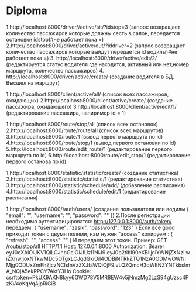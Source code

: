 # Diploma
1.http://localhost:8000/driver//active/sit/?idstop=3 (запрос возвращает количество пассажиров которые должны сесть в салон, передается остановки idstop)#не работает пока =)
2.http://localhost:8000/driver/active/out/?iddriver=2 (запрос возвращает количество пассажиров которые выйдут передается id водилы)#не работает пока =)
3. http://localhost:8000/driver/active/edit/2/ (редактируется статус водителя где находится, активный или нет,номер маршрута, количество пассажиров)
4. http://localhost:8000/driver/active/create/ (создание водителя в БД. Высшел на маршрут)

1.http://localhost:8000/client/active/all/ (список всех пассажиров, ожидающих)
2.http://localhost:8000/client/active/create/ (создание пассажира, ожидающего)
3.http://localhost:8000/client/active/edit/1/ (редактирование пассажира, напиример id = 1)

1.http://localhost:8000/route/stop/all (список всех остановок)
2.http://localhost:8000/route/route/all (список всех маршрутов)
3.http://localhost:8000/route/1 (вывод первого маршрута по id)
4.http://localhost:8000/route/stop/1 (вывод первого остановки по id)
5.http://localhost:8000/route/edit_route/1 (редактирование первого маршрута по id)
6.http://localhost:8000/route/edit_stop/1 (редактирование первого останова по id)

1.http://localhost:8000/statistic/statistic/create/ (создание статистика)
2.http://localhost:8000/statistic/statistic/1 (редактирование статистика)
3.http://localhost:8000/statistic/schedule/add/ (добавление расписания)
4.http://localhost:8000/statistic/schedule/edit/1 (редактирование расписания)

1.http://localhost:8000//auth/users/ (создание пользавателя или водилы {
    "email": "",
    "username": "",
    "password": ""
})
2.После регистрации необходимо аутентифицироватся: http://127.0.0.1:8000/auth/token/ передаем:
{
    "username": "zasik",
    "password": "123"
}
Если все good приходит токен с двумя полями, нам нужен "access" копируем :
{
    "refresh": "",
    "access": ""
}
И передаем этот токен. Пример:
GET /route/stop/all HTTP/1.1
Host: 127.0.0.1:8000
Authorization: Bearer eyJ0eXAiOiJKV1QiLCJhbGciOiJIUzI1NiJ9.eyJ0b2tlbl90eXBlIjoiYWNjZXNzIiwiZXhwIjoxNTkwMDc5OTgxLCJqdGkiOiI4ODBiNTRkZTQ1NzA0ODMwOWNiMjg0ODUxZmFhZjczNCIsInVzZXJfaWQiOjF9.vLQZQmcH3qWENZYNTkbsImA_NQjA5ekRPCY7AktY3Ho
Cookie: csrftoken=PkUX9AKN8kyy6GWD78V5MR8EW4v5jNmzMg2LzS94gUzsc4PzKV4oKqVqAjpRiGiB

